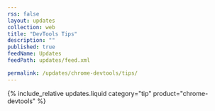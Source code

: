 ```yaml
---
rss: false
layout: updates
collection: web
title: "DevTools Tips"
description: ""
published: true
feedName: Updates
feedPath: updates/feed.xml

permalink: /updates/chrome-devtools/tips/
---
```

{% include_relative updates.liquid category="tip" product="chrome-devtools" %}
